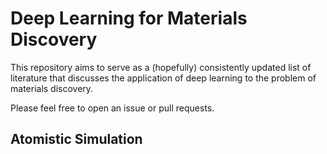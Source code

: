# Deep Learning for Materials Discovery

This repository aims to serve as a (hopefully) consistently updated list of literature that discusses the application of deep learning to the problem of materials discovery.

Please feel free to open an issue or pull requests.

## Atomistic Simulation
